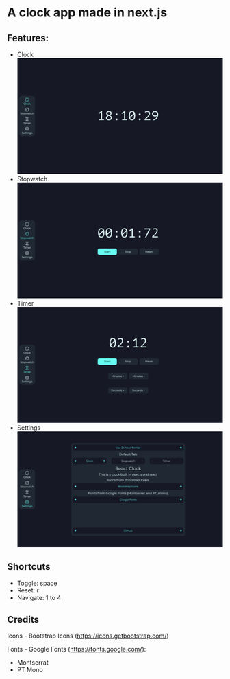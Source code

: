 # A clock app made in next.js

## Features:

-   Clock
    ![Clock Screenshot](assets/clock_screenshot.png)
-   Stopwatch
    ![Stopwatch Screenshot](assets/stopwatch_screennshot.png)
-   Timer
    ![Timer Screenshot](assets/timer_screenshot.png)
-   Settings
    ![Settings Screenshot](assets/settings_screenshot.png)

## Shortcuts

-   Toggle: space
-   Reset: r
-   Navigate: 1 to 4

## Credits

Icons - Bootstrap Icons (https://icons.getbootstrap.com/)

Fonts - Google Fonts (https://fonts.google.com/):

-   Montserrat
-   PT Mono
